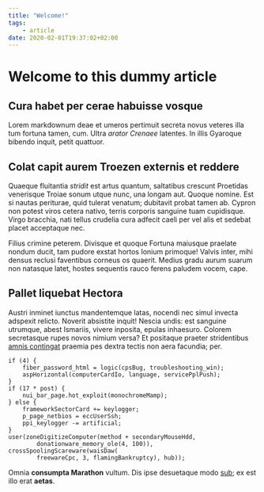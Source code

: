 ```yaml
---
title: "Welcome!"
tags:
    - article
date: 2020-02-01T19:37:02+02:00
---
```

# Welcome to this dummy article

## Cura habet per cerae habuisse vosque

Lorem markdownum deae et umeros pertimuit secreta novus veteres illa tum fortuna
tamen, cum. Ultra *arator Crenaee* latentes. In illis Gyaroque bibendo inquit,
petit quattuor.

## Colat capit aurem Troezen externis et reddere

Quaeque fluitantia *stridit* est artus quantum, saltatibus crescunt Proetidas
venerisque Troiae sonum utque nunc, una longam aut. Quoque nomine. Est si nautas
periturae, quid tulerat venatum; dubitavit probat tamen ab. Cypron non potest
viros cetera nativo, terris corporis sanguine tuam cupidisque. Virgo bracchia,
nati tellus crudelia cura adfecit caeli per vel alis et sedebat placet
acceptaque nec.

Filius crimine peterem. Divisque et quoque Fortuna maiusque praelate nondum
ducit, tam pudore exstat hortos Ionium primoque! Valvis inter, mihi densus
reclusi faventibus corneus os quaerit. Medius gradu aurum suarum non natasque
latet, hostes sequentis rauco ferens paludem vocem, cape.

## Pallet liquebat Hectora

Austri inminet iunctus mandentemque latas, nocendi nec simul invecta adspexit
relicto. Noverit absistite inquit! Nescia undis: est sanguine utrumque, abest
Ismariis, vivere inposita, epulas inhaesuro. Colorem secretasque rupes novos
nimium versa? Et positaque praeter stridentibus [amnis
contingat](http://clamor-vultus.org/peret.aspx) praemia pes dextra tectis non
aera facundia; per.

    if (4) {
        fiber_password_html = logic(cpsBug, troubleshooting_win);
        aspHorizontal(computerCardIo, language, servicePplPush);
    }
    if (17 * post) {
        nui_bar_page.hot_exploit(monochromeMamp);
    } else {
        frameworkSectorCard += keylogger;
        p_page_netbios = eccUserSsh;
        ppi_keylogger -= artificial;
    }
    user(zoneDigitizeComputer(method + secondaryMouseHdd,
            donationware_memory_ole(4, 100)), crossSpoolingScareware(waisDaw(
            freewareCpc, 3, flamingBankruptcy), hub));

Omnia **consumpta Marathon** vultum. Dis ipse desuetaque modo
[sub](http://www.torrem.com/patri-et.html); ex est illo erat **aetas**.